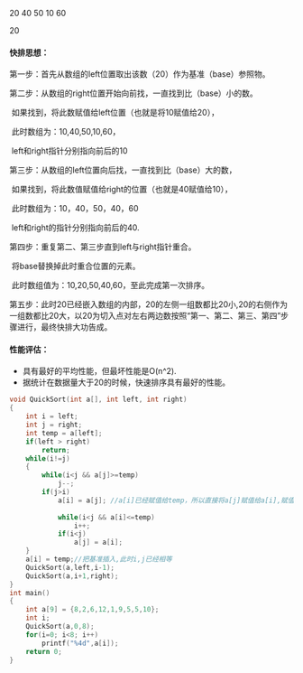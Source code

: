 20 40 50 10 60   

20

#### 快排思想：

第一步：首先从数组的left位置取出该数（20）作为基准（base）参照物。

第二步：从数组的right位置开始向前找，一直找到比（base）小的数。

​		如果找到，将此数赋值给left位置（也就是将10赋值给20），

​		此时数组为：10,40,50,10,60，

​		left和right指针分别指向前后的10

第三步：从数组的left位置向后找，一直找到比（base）大的数，

​		如果找到，将此数值赋值给right的位置（也就是40赋值给10），

​		此时数组为：10，40，50，40，60

​		left和right的指针分别指向前后的40.

第四步：重复第二、第三步直到left与right指针重合。

​		将base替换掉此时重合位置的元素。

​		此时数组值为：10,20,50,40,60，至此完成第一次排序。

第五步：此时20已经嵌入数组的内部，20的左侧一组数都比20小,20的右侧作为一组数都比20大，以20为切入点对左右两边数按照“第一、第二、第三、第四”步骤进行，最终快排大功告成。



#### 性能评估：

* 具有最好的平均性能，但最坏性能是O(n^2).
* 据统计在数据量大于20的时候，快速排序具有最好的性能。

```c
void QuickSort(int a[], int left, int right)
{
    int i = left;
    int j = right;
    int temp = a[left];
    if(left > right)
    	return;
    while(i!=j)
    {
        while(i<j && a[j]>=temp)
        	j--;
        if(j>i)
        	a[i] = a[j]; //a[i]已经赋值给temp，所以直接将a[j]赋值给a[i],赋值完成后a[j],有空位。
        	
        	while(i<j && a[i]<=temp)
        		i++;
        	if(i<j)
        		a[j] = a[i];
    }
    a[i] = temp;//把基准插入,此时i,j已经相等
    QuickSort(a,left,i-1);
    QuickSort(a,i+1,right);
}
int main()
{
    int a[9] = {8,2,6,12,1,9,5,5,10};
    int i;
    QuickSort(a,0,8);
    for(i=0; i<8; i++)
    	printf("%4d",a[i]);
	return 0;
}
```

